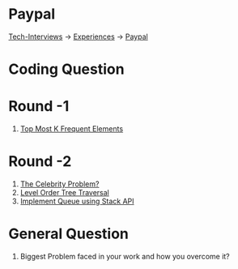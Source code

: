 # Paypal

[Tech-Interviews](../../README.md) -> [Experiences](../Experiences.md) -> [Paypal](../Paypal/Paypal.md)

# Coding Question
# Round -1
1. [Top Most K Frequent Elements](https://www.geeksforgeeks.org/find-k-numbers-occurrences-given-array/)

# Round -2
1. [The Celebrity Problem?](https://www.geeksforgeeks.org/the-celebrity-problem/)
2. [Level Order Tree Traversal](https://www.geeksforgeeks.org/level-order-tree-traversal/)
3. [Implement Queue using Stack API](https://www.geeksforgeeks.org/queue-using-stacks/)

# General Question
1. Biggest Problem faced in your work and how you overcome it?